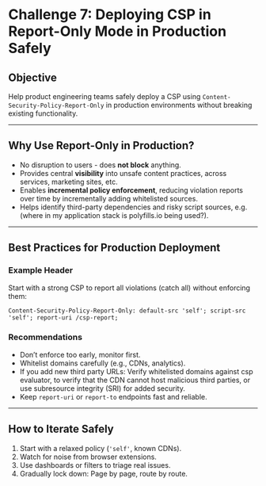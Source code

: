 # Challenge 7: Deploying CSP in Report-Only Mode in Production Safely

## Objective

Help product engineering teams safely deploy a CSP using `Content-Security-Policy-Report-Only` in production environments without breaking existing functionality.

---

## Why Use Report-Only in Production?

- No disruption to users - does **not block** anything.
- Provides central **visibility** into unsafe content practices, across services, marketing sites, etc.
- Enables **incremental policy enforcement**, reducing violation reports over time by incrementally adding whitelisted sources.
- Helps identify third-party dependencies and risky script sources, e.g. (where in my application stack is polyfills.io being used?).

---

## Best Practices for Production Deployment

### Example Header

Start with a strong CSP to report all violations (catch all) without enforcing them:
```
Content-Security-Policy-Report-Only: default-src 'self'; script-src 'self'; report-uri /csp-report;
```

### Recommendations

- Don’t enforce too early, monitor first.
- Whitelist domains carefully (e.g., CDNs, analytics).
- If you add new third party URLs: Verify whitelisted domains against csp evaluator, to verify that the CDN cannot host malicious third parties, or use subresource integrity (SRI) for added security.
- Keep `report-uri` or `report-to` endpoints fast and reliable.

---

## How to Iterate Safely

1. Start with a relaxed policy (`'self'`, known CDNs).
2. Watch for noise from browser extensions.
3. Use dashboards or filters to triage real issues.
4. Gradually lock down: Page by page, route by route.


